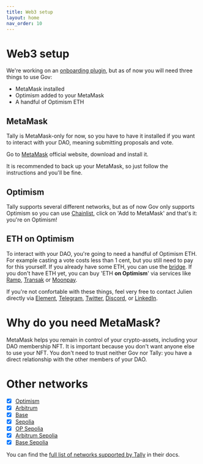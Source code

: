 ```yaml
---
title: Web3 setup
layout: home
nav_order: 10
---
```


# Web3 setup

We're working on an [onboarding plugin](/plugins.html#onboarding), but as of now you will need three things to use Gov:

- MetaMask installed
- Optimism added to your MetaMask
- A handful of Optimism ETH

## MetaMask

Tally is MetaMask-only for now, so you have to have it installed if you want to interact with your DAO, meaning submitting proposals and vote.

Go to [MetaMask](https://metamask.io/) official website, download and install it.

It is recommended to back up your MetaMask, so just follow the instructions and you'll be fine.

## Optimism

Tally supports several different networks, but as of now Gov only supports Optimism so you can use [Chainlist](https://chainlist.org/chain/10), click on 'Add to MetaMask' and that's it: you're on Optimism!

## ETH on Optimism

To interact with your DAO, you're going to need a handful of Optimism ETH. For example casting a vote costs less than 1 cent, but you still need to pay for this yourself. If you already have some ETH, you can use the [bridge](https://app.optimism.io/bridge/deposit). If you don't have ETH yet, you can buy 'ETH **on Optimism**' via services like [Ramp](https://ramp.network/buy/), [Transak](https://global.transak.com/) or [Moonpay](https://www.moonpay.com/buy).

If you're not confortable with these things, feel very free to contact Julien directly via [Element](https://matrix.to/#/@julienbrg:matrix.org), [Telegram](https://t.me/julienbrg), [Twitter](https://twitter.com/julienbrg), [Discord](https://discord.com/invite/uSxzJp3J76), or [LinkedIn](https://www.linkedin.com/in/julienberanger/).

# Why do you need MetaMask?

MetaMask helps you remain in control of your crypto-assets, including your DAO membership NFT. It is important because you don't want anyone else to use your NFT. You don't need to trust neither Gov nor Tally: you have a direct relationship with the other members of your DAO. 

# Other networks

- [x] [Optimism](https://docs.optimism.io/chain/networks#op-mainnet)
- [x] [Arbitrum](https://docs.arbitrum.io/welcome/get-started)
- [x] [Base](https://docs.base.org/docs/network-information#base-mainnet)
- [x] [Sepolia](https://ethereum.org/nb/developers/docs/networks/#sepolia)
- [x] [OP Sepolia](https://docs.optimism.io/chain/networks#op-sepolia)
- [x] [Arbitrum Sepolia](https://docs.arbitrum.io/welcome/get-started)
- [x] [Base Sepolia](https://docs.base.org/docs/network-information/#base-testnet-sepolia)

You can find the [full list of networks supported by Tally](https://docs.tally.xyz/user-guides/tally-contract-compatibility/network-support) in their docs. 